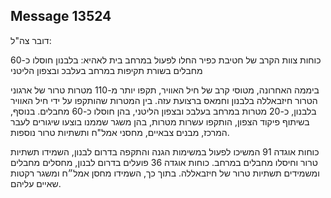 ## Message 13524

דובר צה"ל:

כוחות צוות הקרב של חטיבת כפיר החלו לפעול במרחב בית לאהיא: בלבנון חוסלו כ-60 מחבלים בשורת תקיפות במרחב בעלבכ ובצפון הליטני

ביממה האחרונה, מטוסי קרב של חיל האוויר, תקפו יותר מ-110 מטרות טרור של ארגוני הטרור חיזבאללה בלבנון וחמאס ברצועת עזה. 
בין המטרות שהותקפו על ידי חיל האוויר בלבנון, כ-20 מטרות במרחב בעלבכ ובצפון הליטני, בהן חוסלו כ-60 מחבלים.
בנוסף, בשיתוף פיקוד הצפון, הותקפו עשרות מטרות, בהן משגר שממנו בוצעו שיגורים לעבר המרכז, מבנים צבאיים, מחסני אמל"ח ותשתיות טרור נוספות.

כוחות אוגדה 91 המשיכו לפעול במשימות הגנה והתקפה בדרום לבנון, השמידו תשתיות טרור וחיסלו מחבלים במרחב.
כוחות אוגדה 36 פועלים בדרום לבנון, מחסלים מחבלים ומשמידים תשתיות טרור של חיזבאללה. בתוך כך, השמידו מחסן אמל״ח ומשגר רקטות שאיים עליהם.

